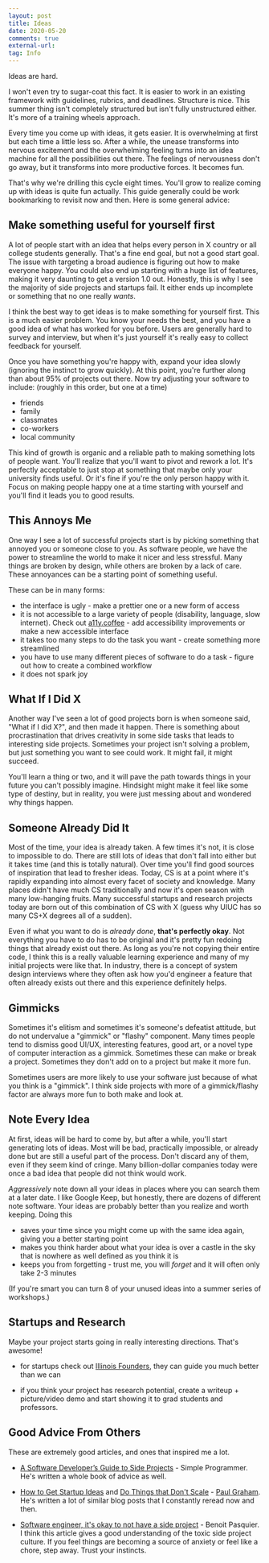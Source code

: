 ```yaml
---
layout: post
title: Ideas
date: 2020-05-20
comments: true
external-url:
tag: Info
---
```


<!-- markdownlint-disable MD004 MD009 MD014 MD024 MD040 -->

Ideas are hard. 

I won't even try to sugar-coat this fact. It is easier to work in an existing framework with guidelines, rubrics, and deadlines. Structure is nice. This summer thing isn't completely structured but isn't fully unstructured either. It's more of a training wheels approach.

Every time you come up with ideas, it gets easier. It is overwhelming at first but each time a little less so. After a while, the unease transforms into nervous excitement and the overwhelming feeling turns into an idea machine for all the possibilities out there. The feelings of nervousness don't go away, but it transforms into more productive forces. It becomes fun.

That's why we're drilling this cycle eight times. You'll grow to realize coming up with ideas is quite fun actually. This guide generally could be work bookmarking to revisit now and then. Here is some general advice:

## Make something useful for yourself first

A lot of people start with an idea that helps every person in X country or all college students generally. That's a fine end goal, but not a good start goal. The issue with targeting a broad audience is figuring out how to make everyone happy. You could also end up starting with a huge list of features, making it very daunting to get a version 1.0 out. Honestly, this is why I see the majority of side projects and startups fail. It either ends up incomplete or something that no one really _wants_.

I think the best way to get ideas is to make something for yourself first. This is a much easier problem. You know your needs the best, and you have a good idea of what has worked for you before. Users are generally hard to survey and interview, but when it's just yourself it's really easy to collect feedback for yourself. 

Once you have something you're happy with, expand your idea slowly (ignoring the instinct to grow quickly). At this point, you're further along than about 95% of projects out there. Now try adjusting your software to include: (roughly in this order, but one at a time)

* friends
* family
* classmates 
* co-workers 
* local community  

This kind of growth is organic and a reliable path to making something lots of people want. You'll realize that you'll want to pivot and rework a lot. It's perfectly acceptable to just stop at something that maybe only your university finds useful. Or it's fine if you're the only person happy with it. Focus on making people happy one at a time starting with yourself and you'll find it leads you to good results.

## This Annoys Me

One way I see a lot of successful projects start is by picking something that annoyed you or someone close to you. As software people, we have the power to streamline the world to make it nicer and less stressful. Many things are broken by design, while others are broken by a lack of care. These annoyances can be a starting point of something useful. 

These can be in many forms:

* the interface is ugly - make a prettier one or a new form of access
* it is not accessible to a large variety of people (disability, language, slow internet). Check out [a11y.coffee](https://a11y.coffee/) - add accessibility improvements or make a new accessible interface
* it takes too many steps to do the task you want - create something more streamlined
* you have to use many different pieces of software to do a task - figure out how to create a combined workflow
* it does not spark joy 

## What If I Did X

Another way I've seen a lot of good projects born is when someone said, "What if I did X?", and then made it happen. There is something about procrastination that drives creativity in some side tasks that leads to interesting side projects. Sometimes your project isn't solving a problem, but just something you want to see could work. It might fail, it might succeed. 

You'll learn a thing or two, and it will pave the path towards things in your future you can't possibly imagine. Hindsight might make it feel like some type of destiny, but in reality, you were just messing about and wondered why things happen. 

## Someone Already Did It

Most of the time, your idea is already taken. A few times it's not, it is close to impossible to do. There are still lots of ideas that don't fall into either but it takes time (and this is totally natural). Over time you'll find good sources of inspiration that lead to fresher ideas. Today, CS is at a point where it's rapidly expanding into almost every facet of society and knowledge. Many places didn't have much CS traditionally and now it's open season with many low-hanging fruits. Many successful startups and research projects today are born out of this combination of CS with X (guess why UIUC has so many CS+X degrees all of a sudden).

Even if what you want to do is *already done*, **that's perfectly okay**. Not everything you have to do has to be original and it's pretty fun redoing things that already exist out there. As long as you're not copying their entire code, I think this is a really valuable learning experience and many of my initial projects were like that. In industry, there is a concept of system design interviews where they often ask how you'd engineer a feature that often already exists out there and this experience definitely helps.

## Gimmicks

Sometimes it's elitism and sometimes it's someone's defeatist attitude, but do not undervalue a "gimmick" or "flashy" component. Many times people tend to dismiss good UI/UX, interesting features, good art, or a novel type of computer interaction as a gimmick. Sometimes these can make or break a project. Sometimes they don't add on to a project but make it more fun.

Sometimes users are more likely to use your software just because of what you think is a "gimmick". I think side projects with more of a gimmick/flashy factor are always more fun to both make and look at.

## Note Every Idea

At first, ideas will be hard to come by, but after a while, you'll start generating lots of ideas. Most will be bad, practically impossible, or already done but are still a useful part of the process. Don't discard any of them, even if they seem kind of cringe. Many billion-dollar companies today were once a bad idea that people did not think would work.

*Aggressively* note down all your ideas in places where you can search them at a later date. I like Google Keep, but honestly, there are dozens of different note software. Your ideas are probably better than you realize and worth keeping. Doing this

* saves your time since you might come up with the same idea again, giving you a better starting point
* makes you think harder about what your idea is over a castle in the sky that is nowhere as well defined as you think it is
* keeps you from forgetting - trust me, you will _forget_ and it will often only take 2-3 minutes

(If you're smart you can turn 8 of your unused ideas into a summer series of workshops.)

## Startups and Research

Maybe your project starts going in really interesting directions. That's awesome!

* for startups check out [Illinois Founders](http://founders.illinois.edu/), they can guide you much better than we can 

* if you think your project has research potential, create a writeup + picture/video demo and start showing it to grad students and professors. 

## Good Advice From Others

These are extremely good articles, and ones that inspired me a lot.

* [A Software Developer’s Guide to Side Projects](https://simpleprogrammer.com/guide-side-projects/) - Simple Programmer. He's written a whole book of advice as well.

* [How to Get Startup Ideas](http://paulgraham.com/startupideas.html) and [Do Things that Don't Scale](http://paulgraham.com/ds.html) - [Paul Graham](https://en.wikipedia.org/wiki/Paul_Graham_(programmer)). He's written a lot of similar blog posts that I constantly reread now and then.

* [Software engineer, it's okay to not have a side project](https://benoitpasquier.com/2019/10/software-engineer-its-okay-to-not-have-a-side-project/) - Benoit Pasquier. I think this article gives a good understanding of the toxic side project culture. If you feel things are becoming a source of anxiety or feel like a chore, step away. Trust your instincts.

